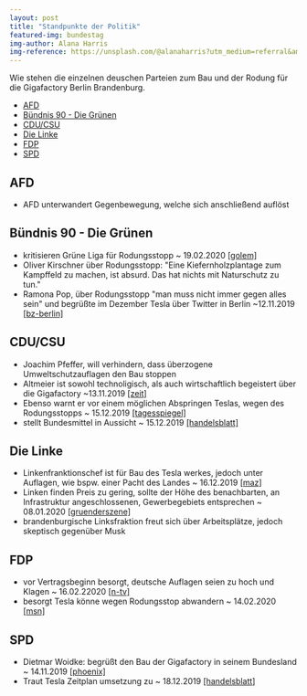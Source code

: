 ```yaml
---
layout: post
title: "Standpunkte der Politik"
featured-img: bundestag
img-author: Alana Harris
img-reference: https://unsplash.com/@alanaharris?utm_medium=referral&amp;utm_campaign=photographer-credit&amp;utm_content=creditBadge
---
```


Wie stehen die einzelnen deuschen Parteien zum Bau und der Rodung für die Gigafactory Berlin Brandenburg.

* [AFD](#AFD)
* [Bündnis 90 - Die Grünen](#Gruene) 
* [CDU/CSU](#CDU)
* [Die Linke](#Linke)
* [FDP](#FDP)
* [SPD](#SPD)

## <a name="AFD"></a>AFD

* AFD unterwandert Gegenbewegung, welche sich anschließend auflöst

## <a name="Gruene"></a>Bündnis 90 - Die Grünen

* kritisieren Grüne Liga für Rodungsstopp ~ 19.02.2020 [[golem]][1]
* Oliver Kirschner über Rodungsstopp: "Eine Kiefernholzplantage zum Kampffeld zu machen, ist absurd. Das hat nichts mit Naturschutz zu tun."
* Ramona Pop, über Rodungsstopp "man muss nicht immer gegen alles sein" und begrüßte im Dezember Tesla über Twitter in Berlin ~12.11.2019 [[bz-berlin]][2]

## <a name="CDU"></a>CDU/CSU

* Joachim Pfeffer, will verhindern, dass überzogene Umweltschutzauflagen den Bau stoppen
* Altmeier ist sowohl technoligisch, als auch wirtschaftlich begeistert über die Gigafactory ~13.11.2019 [[zeit]][12]
* Ebenso warnt er vor einem möglichen Abspringen Teslas, wegen des Rodungsstopps ~ 15.12.2019  [[tagesspiegel]][11]
* stellt Bundesmittel in Aussicht ~ 15.12.2019 [[handelsblatt]][4] 

## <a name="Linke"></a>Die Linke

* Linkenfranktionschef ist für Bau des Tesla werkes, jedoch unter Auflagen, wie bspw. einer Pacht des Landes ~ 16.12.2019 [[maz]][6]
* Linken finden Preis zu gering, sollte der Höhe des benachbarten, an Infrastruktur angeschlossenen, Gewerbegebiets entsprechen ~ 08.01.2020 [[gruenderszene]][7]
* brandenburgische Linksfraktion freut sich über Arbeitsplätze, jedoch skeptisch gegenüber Musk

## <a name="FDP"></a>FDP
* vor Vertragsbeginn besorgt, deutsche Auflagen seien zu hoch und Klagen ~ 16.02.22020 [[n-tv]][8]
* besorgt Tesla könne wegen Rodungsstop abwandern ~ 14.02.2020 [[msn]][13]

## <a name="SPD"></a>SPD
* Dietmar Woidke: begrüßt den Bau der Gigafactory in seinem Bundesland ~ 14.11.2019 [[phoenix]][9]
* Traut Tesla Zeitplan umsetzung zu ~ 18.12.2019 [[handelsblatt]][10]


[1]: https://www.golem.de/news/gigafactory-gruene-kritisieren-gruene-liga-wegen-baumfaellstopp-fuer-tesla-2002-146713.html
[2]: https://www.bz-berlin.de/berlin/umland/tesla-baut-auto-fabrik-vor-den-toren-berlins
[3]: https://www.handelsblatt.com/politik/deutschland/autoindustrie-altmaier-bietet-elon-musk-hilfe-fuer-gigafactory-in-brandenburg-an/25336650.html?ticket=ST-6283351-ffI6Jk3wDMEcNdYo4Fey-ap4
[4]: https://www.handelsblatt.com/politik/deutschland/autoindustrie-altmaier-bietet-elon-musk-hilfe-fuer-gigafactory-in-brandenburg-an/25336650.html?ticket=ST-6283351-ffI6Jk3wDMEcNdYo4Fey-ap4
[5]: https://www.maz-online.de/Brandenburg/Linke-Fraktion-sieht-noch-Risiken-fuer-Tesla-Fabrik-in-Brandenburg
[6]: https://www.maz-online.de/Brandenburg/Linke-Fraktion-sieht-noch-Risiken-fuer-Tesla-Fabrik-in-Brandenburg
[7]: https://www.gruenderszene.de/automotive-mobility/tesla-gigafactory-kaufpreis-stasi?interstitial
[8]: https://www.n-tv.de/wirtschaft/FDP-warnt-vor-Klagewelle-gegen-Tesla-Werk-article21580321.html
[9]: https://www.youtube.com/watch?v=gCFFbcrs8gE
[10]: https://www.handelsblatt.com/politik/deutschland/gigafactory-woidke-haelt-zeitplan-fuer-tesla-fabrik-fuer-ambitioniert-aber-machbar/25346388.html
[11]: https://www.tagesspiegel.de/wirtschaft/tesla-in-brandenburg-altmaier-warnt-vor-starker-verzoegerung-beim-bau-der-gigafactory/25554648.html
[12]: https://www.zeit.de/wirtschaft/unternehmen/2019-11/elektroauto-tesla-brandenburg-grossfabrik-peter-altmaier
[13]: https://www.msn.com/de-de/nachrichten/other/elektroautobauer-fdp-warnt-vor-%E2%80%9Eklagewelle%E2%80%9C-gegen-tesla-projekt-in-brandenburg/ar-BB102jHh